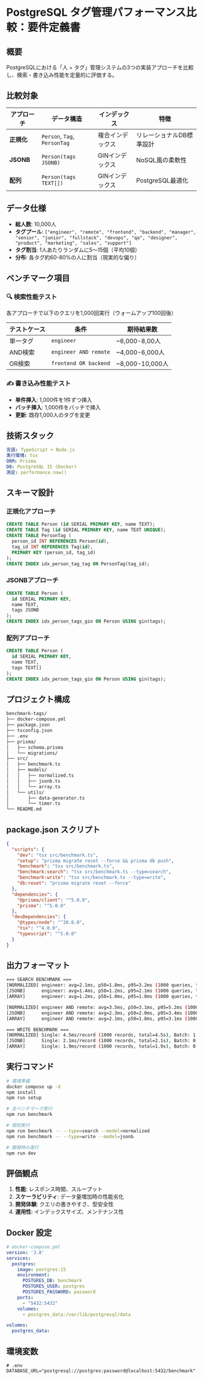 # PostgreSQL タグ管理パフォーマンス比較：要件定義書

## 概要

PostgreSQLにおける「人 + タグ」管理システムの3つの実装アプローチを比較し、検索・書き込み性能を定量的に評価する。

## 比較対象

| アプローチ | データ構造 | インデックス | 特徴 |
|-----------|-----------|-------------|------|
| **正規化** | `Person`, `Tag`, `PersonTag` | 複合インデックス | リレーショナルDB標準設計 |
| **JSONB** | `Person(tags JSONB)` | GINインデックス | NoSQL風の柔軟性 |
| **配列** | `Person(tags TEXT[])` | GINインデックス | PostgreSQL最適化 |

## データ仕様

- **総人数**: 10,000人
- **タグプール**: `["engineer", "remote", "frontend", "backend", "manager", "senior", "junior", "fullstack", "devops", "qa", "designer", "product", "marketing", "sales", "support"]`
- **タグ割当**: 1人あたりランダムに5～15個（平均10個）
- **分布**: 各タグ約60-80%の人に割当（現実的な偏り）

## ベンチマーク項目

### 🔍 検索性能テスト

各アプローチで以下のクエリを1,000回実行（ウォームアップ100回後）

| テストケース | 条件 | 期待結果数 |
|-------------|------|-----------|
| 単一タグ | `engineer` | ~6,000-8,00人 |
| AND検索 | `engineer AND remote` | ~4,000-6,000人 |
| OR検索 | `frontend OR backend` | ~8,000-10,000人 |

### ✍️ 書き込み性能テスト

- **単件挿入**: 1,000件を1件ずつ挿入
- **バッチ挿入**: 1,000件をバッチで挿入
- **更新**: 既存1,000人のタグを変更

## 技術スタック

```yaml
言語: TypeScript + Node.js
実行環境: tsx
ORM: Prisma
DB: PostgreSQL 15 (Docker)
測定: performance.now()
```

## スキーマ設計

### 正規化アプローチ

```sql
CREATE TABLE Person (id SERIAL PRIMARY KEY, name TEXT);
CREATE TABLE Tag (id SERIAL PRIMARY KEY, name TEXT UNIQUE);
CREATE TABLE PersonTag (
  person_id INT REFERENCES Person(id),
  tag_id INT REFERENCES Tag(id),
  PRIMARY KEY (person_id, tag_id)
);
CREATE INDEX idx_person_tag_tag ON PersonTag(tag_id);
```

### JSONBアプローチ

```sql
CREATE TABLE Person (
  id SERIAL PRIMARY KEY,
  name TEXT,
  tags JSONB
);
CREATE INDEX idx_person_tags_gin ON Person USING gin(tags);
```

### 配列アプローチ

```sql
CREATE TABLE Person (
  id SERIAL PRIMARY KEY,
  name TEXT,
  tags TEXT[]
);
CREATE INDEX idx_person_tags_gin ON Person USING gin(tags);
```

## プロジェクト構成

```sh
benchmark-tags/
├── docker-compose.yml
├── package.json
├── tsconfig.json
├── .env
├── prisma/
│   ├── schema.prisma
│   └── migrations/
├── src/
│   ├── benchmark.ts
│   ├── models/
│   │   ├── normalized.ts
│   │   ├── jsonb.ts
│   │   └── array.ts
│   └── utils/
│       ├── data-generator.ts
│       └── timer.ts
└── README.md
```

## package.json スクリプト

```json
{
  "scripts": {
    "dev": "tsx src/benchmark.ts",
    "setup": "prisma migrate reset --force && prisma db push",
    "benchmark": "tsx src/benchmark.ts",
    "benchmark:search": "tsx src/benchmark.ts --type=search",
    "benchmark:write": "tsx src/benchmark.ts --type=write",
    "db:reset": "prisma migrate reset --force"
  },
  "dependencies": {
    "@prisma/client": "^5.0.0",
    "prisma": "^5.0.0"
  },
  "devDependencies": {
    "@types/node": "^20.0.0",
    "tsx": "^4.0.0",
    "typescript": "^5.0.0"
  }
}
```

## 出力フォーマット

```sh
=== SEARCH BENCHMARK ===
[NORMALIZED] engineer: avg=2.1ms, p50=1.8ms, p95=3.2ms (1000 queries, total=2.1s)
[JSONB]      engineer: avg=1.4ms, p50=1.2ms, p95=2.1ms (1000 queries, total=1.4s)
[ARRAY]      engineer: avg=1.2ms, p50=1.0ms, p95=1.8ms (1000 queries, total=1.2s)

[NORMALIZED] engineer AND remote: avg=3.5ms, p50=3.1ms, p95=5.2ms (1000 queries, total=3.5s)
[JSONB]      engineer AND remote: avg=2.3ms, p50=2.0ms, p95=3.4ms (1000 queries, total=2.3s)
[ARRAY]      engineer AND remote: avg=2.1ms, p50=1.8ms, p95=3.1ms (1000 queries, total=2.1s)

=== WRITE BENCHMARK ===
[NORMALIZED] Single: 4.5ms/record (1000 records, total=4.5s), Batch: 1.2ms/record (1000 records, total=1.2s)
[JSONB]      Single: 2.1ms/record (1000 records, total=2.1s), Batch: 0.5ms/record (1000 records, total=0.5s)
[ARRAY]      Single: 1.9ms/record (1000 records, total=1.9s), Batch: 0.4ms/record (1000 records, total=0.4s)
```

## 実行コマンド

```bash
# 環境準備
docker compose up -d
npm install
npm run setup

# 全ベンチマーク実行
npm run benchmark

# 個別実行
npm run benchmark -- --type=search --model=normalized
npm run benchmark -- --type=write --model=jsonb

# 開発時の実行
npm run dev
```

## 評価観点

1. **性能**: レスポンス時間、スループット
2. **スケーラビリティ**: データ量増加時の性能劣化
3. **開発体験**: クエリの書きやすさ、型安全性
4. **運用性**: インデックスサイズ、メンテナンス性

## Docker 設定

```yaml
# docker-compose.yml
version: '3.8'
services:
  postgres:
    image: postgres:15
    environment:
      POSTGRES_DB: benchmark
      POSTGRES_USER: postgres
      POSTGRES_PASSWORD: password
    ports:
      - "5432:5432"
    volumes:
      - postgres_data:/var/lib/postgresql/data

volumes:
  postgres_data:
```

## 環境変数

```env
# .env
DATABASE_URL="postgresql://postgres:password@localhost:5432/benchmark"
```
